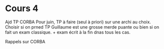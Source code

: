 Cours 4
========================

Ajd TP CORBA
Pour juin, TP à faire (seul à priori) sur une archi au choix. Choisir si on prned TP Guillaume est une grosse merde puante ou bien si on fait un exam classique. + exam écrit à la fin dnas tous les cas.

Rappels sur CORBA

